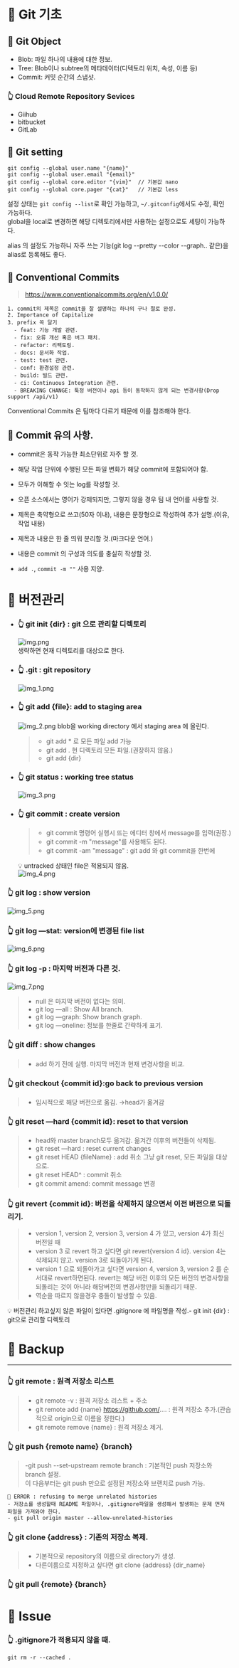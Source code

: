 # 📌 Git 기초

## 🧐 Git Object
- Blob: 파일 하나의 내용에 대한 정보.
- Tree: Blob이나 subtree의 메타데이터(디텍토리 위치, 속성, 이름 등)
- Commit: 커밋 순간의 스냅샷.


### 👆 Cloud Remote Repository Sevices
- Giihub
- bitbucket
- GitLab

## 🧐 Git setting
```
git config --global user.name "{name}" 
git config --global user.email "{email}"
git config --global core.editor "{vim}"  // 기본값 nano
git config --global core.pager "{cat}"   // 기본값 less
```

설정 상태는 `git config --list`로 확인 가능하고, `~/.gitconfig`에서도 수정, 확인 가능하다.   
global을 local로 변경하면 해당 디렉토리에서만 사용하는 설정으로도 세팅이 가능하다.

alias 의 설정도 가능하니 자주 쓰는 기능(git log --pretty --color --graph.. 같은)을 alias로 등록해도 좋다.

## 🧐 Conventional Commits
> https://www.conventionalcommits.org/en/v1.0.0/

```
1. commit의 제목은 commit을 잘 설명하는 하나의 구나 절로 완성.
2. Importance of Capitalize
3. prefix 꼭 달기
  - feat: 기능 개발 관련.
  - fix: 오류 개선 혹은 버그 패치.
  - refactor: 리팩토링.
  - docs: 문서화 작업.
  - test: test 관련.
  - conf: 환경설정 관련.
  - build: 빌드 관련.
  - ci: Continuous Integration 관련.
  - BREAKING CHANGE: 툭정 버전이나 api 등이 동작하지 않게 되는 변경사항(Drop support /api/v1)
```
Conventional Commits 은 팀마다 다르기 때문에 이를 참조해야 한다.

## 🧐 Commit 유의 사항.
- commit은 동작 가능한 최소단위로 자주 할 것.
- 해당 작업 단위에 수행된 모든 파일 변화가 해당 commit에 포함되어야 함.
- 모두가 이해할 수 잇는 log를 작성할 것.
- 오픈 소스에서는 영어가 강제되지만, 그렇지 않을 경우 팀 내 언어를 사용할 것.
- 제목은 축약형으로 쓰고(50자 이내), 내용은 문장형으로 작성하여 추가 설명.(이유, 작업 내용)
- 제목과 내용은 한 줄 띄워 분리할 것.(마크다운 언어.)
- 내용은 commit 의 구성과 의도를 충실히 작성할 것.

- `add .`, `commit -m ""` 사용 지양.
# 📌 버전관리 

- ### 👆 git init {dir} : git 으로 관리할 디렉토리    
    ![img.png](img.png)    
    생략하면 현재 디렉토리를 대상으로 한다.

- ### 👆 .git : git repository       
    ![img_1.png](img_1.png)          


- ### 👆 git add {file}: add to staging area       
    ![img_2.png](img_2.png)
    blob을 working directory 에서 staging area 에 올린다.
    > - git add * 로 모든 파일 add 가능   
    > - git add . 현 디렉토리 모든 파일.(권장하지 않음.)
    > - git add {dir}

- ### 👆 git status : working tree status      
    ![img_3.png](img_3.png)

- ### 👆 git commit : create version
    > - git commit 명령어 실행시 뜨는 에디터 창에서 message를 입력(권장.)
    > - git commit -m "message"를 사용해도 된다.
    > - git commit -am "message" : git add 와 git commit을 한번에

    💡️ untracked 상태인 file은 적용되지 않음.       
![img_4.png](img_4.png)

### 👆 git log : show version    
![img_5.png](img_5.png)

### 👆 git log —stat: version에 변경된 file list
![img_6.png](img_6.png)

### 👆 git log -p : 마지막 버전과 다른 것.      
![img_7.png](img_7.png)
> - null 은 마지막 버전이 없다는 의미.
> - git log —all : Show All branch.
> - git log —graph: Show branch graph.
> - git log —oneline: 정보를 한줄로 간략하게 표기.

### 👆 git diff : show changes

> - add 하기 전에 실행. 마지막 버전과 현재 변경사항을 비교.

### 👆 git checkout  {commit id}:go back to previous version

> - 임시적으로 해당 버전으로 옮김. →head가 옮겨감

### 👆 git reset —hard {commit id}: reset to that version

> - head와 master branch모두 옮겨감. 옮겨간 이후의 버전들이 삭제됨.
> - git reset —hard : reset current changes
> - git reset HEAD {fileName} : add 취소 그냥 git reset, 모든 파일을 대상으로.
> - git reset HEAD^ : commit 취소
> - git commit amend: commit message 변경

### 👆 git revert {commit id}: 버전을 삭제하지 않으면서 이전 버전으로 되돌리기.

> - version 1, version 2, version 3, version 4 가 있고, version 4가 최신 버전일 때
> - version 3 로 revert 하고 싶다면 git revert{version 4 id}. version 4는 삭제되지 않고. version 3로 되돌아가게 된다.
> - version 1 으로 되돌아가고 싶다면 version 4, version 3, version 2 를 순서대로 revert하면된다. revert는 해당 버전 이후의 모든 버전의 변경사항을 되돌리는 것이 아니라 해당버전의 변경사항만을 되돌리기 때문.
> - 역순을 따르지 않을경우 충돌이 발생할 수 있음.

💡 버전관리 하고싶지 않은 파일이 있다면 .gitignore 에 파일명을 작성.- git init {dir} : git으로 관리할 디렉토리   



# 📌 Backup
*****
### 👆 git remote : 원격 저장소 리스트
> - git remote -v : 원격 저장소 리스트 + 주소
> - git remote add {name} https://github.com/.... : 원격 저장소 추가.(관습적으로 origin으로 이름을 정한다.)   
> - git remote remove {name} : 원격 저장소 제거.

### 👆 git push {remote name} {branch}
> -git push --set-upstream remote branch : 기본적인 push 저장소와 branch 설정.    
> 이 다음부터는 git push 만으로 설정된 저장소와 브랜치로 push 가능.

    🧐 ERROR : refusing to merge unrelated histories
    - 저장소를 생성할때 README 파일이나, .gitignore파일을 생성해서 발생하는 문제 먼저 파일을 가져와야 한다.
    - git pull origin master --allow-unrelated-histories

### 👆 git clone {address} : 기존의 저장소 복제.
> - 기본적으로 repository의 이름으로 directory가 생성.
> - 다른이름으로 지정하고 싶다면 git clone {address} {dir_name}

### 👆 git pull {remote} {branch}


# 📌 Issue
### 👆 .gitignore가 적용되지 않을 때.
    git rm -r --cached .